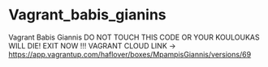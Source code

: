# Vagrant_babis_gianins
Vagrant Babis Giannis
DO NOT TOUCH THIS CODE OR YOUR KOULOUKAS WILL DIE! 
EXIT 
NOW
!!!
VAGRANT CLOUD LINK -> https://app.vagrantup.com/haflover/boxes/MpampisGiannis/versions/69
